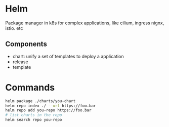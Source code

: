# Helm

Package manager in k8s for complex applications, like cilium, ingress nignx, istio. etc

## Components

- chart: unify a set of templates to deploy a application
- release
- template

# Commands

```bash
helm package ./charts/you-chart
helm repo index ./ --url https://foo.bar
helm repo add you-repo https://foo.bar
# list charts in the repo
helm search repo you-repo
```